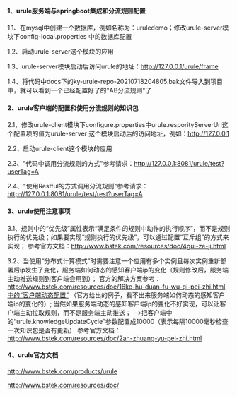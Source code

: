 #### 1、urule服务端与springboot集成和分流规则配置
1.1、在mysql中创建一个数据库，例如名称为：uruledemo；修改urule-server模块下config-local.properties
中的数据库配置

1.2、启动urule-server这个模块的应用

1.3、urule-server模块启动后访问urule的地址：http://127.0.0.1/urule/frame

1.4、将代码中docs下的ky-urule-repo-20210718204805.bak文件导入到项目中，就可以看到一个已经配置好了的"AB分流规则"了

#### 2、urule客户端的配置和使用分流规则的知识包
2.1、修改urule-client模块下configure.properties中urule.resporityServerUrl这个配置项的值为urule-server
这个模块启动后的访问地址，例如：http://127.0.0.1

2.2、启动urule-client这个模块的应用

2.3、"代码中调用分流规则的方式"参考请求：http://127.0.0.1:8081/urule/test?userTag=A

2.4、"使用Restful的方式调用分流规则"参考请求：http://127.0.0.1:8081/urule/test/rest?userTag=A

#### 3、urule使用注意事项
3.1、规则中的“优先级”属性表示“满足条件的规则中动作的执行顺序”，而不是规则执行的优先级；如果要实现“规则执行的优先级”，可以通过配置“互斥组”的方式来实现；
参考官方文档：http://www.bstek.com/resources/doc/4gui-ze-ji.html

3.2、当使用“分布式计算模式”时需要注意一个应用有多个实例且每次实例重新部署后ip发生了变化，服务端如何动态的感知客户端ip的变化（规则修改后，服务端主动推送规则到客户端会用到）；
官方的解决方案参考：http://www.bstek.com/resources/doc/16ke-hu-duan-fu-wu-qi-pei-zhi.html中的“客户端动态配置”
（官方给出的例子，看不出来服务端如何动态的感知客户端ip的变化的）;
当然如果服务端动态的感知客户端ip的变化不好实现，可以让客户端主动拉取规则，而不是服务端主动推送；
-->把客户端中的“urule.knowledgeUpdateCycle”参数配置成10000（表示每隔10000毫秒检查一次知识包是否有更新）
参考官方文档：http://www.bstek.com/resources/doc/2an-zhuang-yu-pei-zhi.html

#### 4、urule官方文档
http://www.bstek.com/products/urule

http://www.bstek.com/resources/doc/

